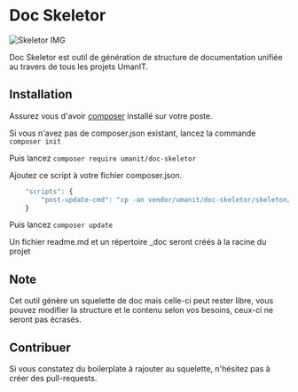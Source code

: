 # Doc Skeletor

![Skeletor IMG](https://static.comicvine.com/uploads/original/4/49448/2444870-skeletor__1_.jpg)

Doc Skeletor est outil de génération de structure de documentation unifiée au travers de tous les projets UmanIT.

## Installation

Assurez vous d'avoir [composer](https://getcomposer.org/) installé sur votre poste.

Si vous n'avez pas de composer.json existant, lancez la commande `composer init`

Puis lancez `composer require umanit/doc-skeletor`

Ajoutez ce script à votre fichier composer.json.

```javascript
    "scripts": {
        "post-update-cmd": "cp -an vendor/umanit/doc-skeletor/skeleton/. ./ || true"
    }
```
Puis lancez `composer update`

Un fichier readme.md et un répertoire _doc seront créés à la racine du projet

## Note

Cet outil génère un squelette de doc mais celle-ci peut rester libre, vous pouvez modifier la structure et le contenu selon vos besoins, ceux-ci ne seront pas écrasés.

## Contribuer

Si vous constatez du boilerplate à rajouter au squelette, n'hésitez pas à créer des pull-requests.
